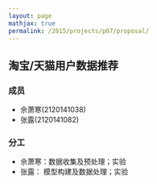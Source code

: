 ```yaml
---
layout: page
mathjax: true
permalink: /2015/projects/p07/proposal/
---
```


## 淘宝/天猫用户数据推荐

### 成员

- 佘萧寒(2120141038)
- 张露(2120141082)

### 分工

- 佘萧寒：数据收集及预处理；实验
- 张露：  模型构建及数据处理；实验
